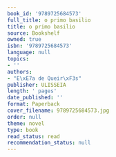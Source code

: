 ```yaml
---
book_id: '9789725684573'
full_title: o primo basilio
title: o primo basilio
source: Bookshelf
owned: true
isbn: '9789725684573'
language: null
topics:
- ''
authors:
- "E\xE7a de Queir\xF3s"
publisher: ULISSEIA
length: ' pages'
date_published: ''
format: Paperback
cover_filename: 9789725684573.jpg
order: null
theme: novel
type: book
read_status: read
recommendation_status: null
---
```


